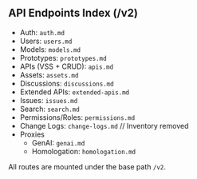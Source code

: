 ## API Endpoints Index (/v2)

- Auth: `auth.md`
- Users: `users.md`
- Models: `models.md`
- Prototypes: `prototypes.md`
- APIs (VSS + CRUD): `apis.md`
- Assets: `assets.md`
- Discussions: `discussions.md`
- Extended APIs: `extended-apis.md`
- Issues: `issues.md`
- Search: `search.md`
- Permissions/Roles: `permissions.md`
- Change Logs: `change-logs.md`
// Inventory removed
- Proxies
  - GenAI: `genai.md`
  - Homologation: `homologation.md`

All routes are mounted under the base path `/v2`.
